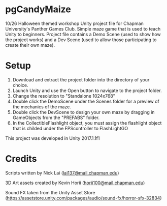 # pgCandyMaize
10/26 Halloween themed workshop Unity project file for Chapman University's Panther Games Club. Simple maze game that is used to teach Unity to beginners. Project file contains a Demo Scene (used to show how the project works) and a Dev Scene (used to allow those participating to create their own maze).

# Setup
1. Download and extract the project folder into the directory of your choice.
2. Launch Unity and use the Open button to navigate to the project folder.
3. Change the resolution to "Standalone 1024x768"
4. Double click the DemoScene under the Scenes folder for a preview of the mechanics of the maze.
5. Double click the DevScene to design your own maze by dragging in GameObjects from the "PREFABS" folder.
6. In the CollectibleFlashlight object, you must assign the flashlight object that is childed under the FPScontroller to FlashLightGO

This project was developed in Unity 2017.1.1f1

# Credits
Scripts written by Nick Lai (lai137@mail.chapman.edu)

3D Art assets created by Kevin Horii (horii100@mail.chapman.edu)

Sound FX taken from the Unity Asset Store (https://assetstore.unity.com/packages/audio/sound-fx/horror-sfx-32834)
